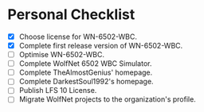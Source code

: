 # Personal Checklist

- [x] Choose license for WN-6502-WBC.
- [x] Complete first release version of WN-6502-WBC.
- [ ] Optimise WN-6502-WBC.
- [ ] Complete WolfNet 6502 WBC Simulator.
- [ ] Complete TheAlmostGenius' homepage.
- [ ] Complete DarkestSoul1992's homepage.
- [ ] Publish LFS 10 License.
- [ ] Migrate WolfNet projects to the organization's profile.
